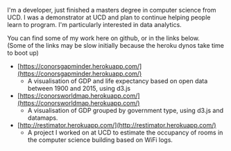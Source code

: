 I'm a developer, just finished a masters degree in computer science from UCD. I was a demonstrator at UCD and plan to continue helping people learn to program. I'm particularly interested in data analytics.  

You can find some of my work here on github, or in the links below.  
(Some of the links may be slow initially because the heroku dynos take time to boot up)

* [https://conorsgapminder.herokuapp.com/](https://conorsgapminder.herokuapp.com/) 
	* A visualisation of GDP and life expectancy based on open data between 1900 and 2015, using d3.js
* [https://conorsworldmap.herokuapp.com/](https://conorsworldmap.herokuapp.com/)
	* A visualisation of GDP grouped by government type, using d3.js and datamaps.
* [http://restimator.herokuapp.com/](http://restimator.herokuapp.com/)  
	* A project I worked on at UCD to estimate the occupancy of rooms in the computer science building based on WiFi logs.